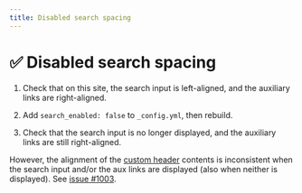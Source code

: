```yaml
---
title: Disabled search spacing
---
```


# ✅ Disabled search spacing

1.  Check that on this site, the search input is left-aligned,
    and the auxiliary links are right-aligned.
    
1.  Add `search_enabled: false` to `_config.yml`, then rebuild.

1.  Check that the search input is no longer displayed,
    and the auxiliary links are still right-aligned.

However, the alignment of the [custom header] contents is inconsistent
when the search input and/or the aux links are displayed (also when neither is displayed).
See [issue #1003].

[custom header]: https://just-the-docs.github.io/just-the-docs/docs/customization/#custom-header
[issue #1003]: https://github.com/just-the-docs/just-the-docs/issues/1003
